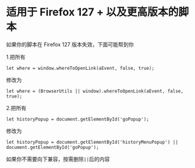 # 适用于 Firefox 127 + 以及更高版本的脚本

如果你的脚本在 Firefox 127 版本失效，下面可能帮到你

1.把所有

```
let where = window.whereToOpenLink(aEvent, false, true); 
```

修改为

```
let where = (BrowserUtils || window).whereToOpenLink(aEvent, false, true); 
```

2.把所有

```
let historyPopup = document.getElementById('goPopup');
```

修改为

```
let historyPopup = document.getElementById('historyMenuPopup') || document.getElementById('goPopup');
```

如果你不需要向下兼容，按需删除`||`后的内容 

